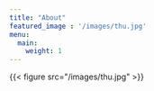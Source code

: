 ```yaml
---
title: "About"
featured_image : '/images/thu.jpg'
menu:
  main:
    weight: 1
---
```

{{< figure src="/images/thu.jpg" >}}

